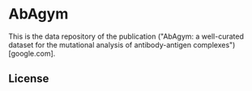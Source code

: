 # AbAgym


This is the data repository of the publication ("AbAgym: a well-curated dataset for the mutational analysis of antibody-antigen complexes")[google.com].

License
-------
